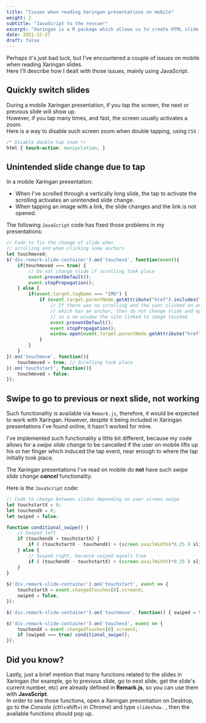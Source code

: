 ```yaml
---
title: "Issues when reading Xaringan presentations on mobile"
weight: 2
subtitle: "JavaScript to the rescue!"
excerpt: "Xaringan is a R package which allows us to create HTML slide presentations using R Markdown and Remark.js ."
date: 2021-12-27
draft: false
---
```


Perhaps it's just bad luck, but I've encountered a couple of issues on mobile when reading Xaringan slides. \
Here I'll describe how I dealt with those issues, mainly using JavaScript.

## Quickly switch slides

During a mobile Xaringan presentation, if you tap the screen, the next or previous slide will show up. \
However, if you tap many times, and fast, the screen usually activates a zoom. \
Here is a way to disable such screen zoom when double tapping, using `CSS` :

```css
/* Disable double-tap zoom */
html { touch-action: manipulation; } 
```

## Unintended slide change due to tap

In a mobile Xaringan presentation:
- When I've scrolled through a vertically long slide, the tap to activate the scrolling activates an unintended slide change.
- When tapping an image with a link, the slide changes and
    the link is not opened.

The following `JavaScript` code has fixed those problems in my presentations:

```js
// Code to fix the change of slide when 
// scrolling and when clicking some anchors 
let touchmoved;
$('div.remark-slide-container').on('touchend', function(event){
    if(touchmoved === true) {
        // Do not change slide if scrolling took place
        event.preventDefault(); 
        event.stopPropagation();
    } else {
        if(event.target.tagName === "IMG") {
            if (event.target.parentNode.getAttribute("href").includes("https:")) {
                // If there was no scrolling and the user clicked on an image
                // which has an anchor, then do not change slide and open
                // in a ne window the site linked to image touched
                event.preventDefault(); 
                event.stopPropagation();
                window.open(event.target.parentNode.getAttribute("href"));
            } 
        }
    }
}).on('touchmove', function(){
    touchmoved = true; // Scrolling took place
}).on('touchstart', function(){
    touchmoved = false;
});
```

## Swipe to go to previous or next slide, not working

Such functionality is available via `Remark.js`, therefore, it would be expected to work with Xaringan. However, despite it being included in Xaringan presentations I've found online, it hasn't worked for mine.

I've implemented such functionality a little bit different, because my code allows for a _swipe slide change_ to be cancelled
if the user on mobile lifts up his or her finger which induced the tap event, near enough to where the tap initially took place.

The Xaringan presentations I've read on mobile do **not** have 
such _swipe slide change **cancel**_ functionality.

Here is the `JavaScript` code:

```js
// Code to change between slides depending on user screen swipe 
let touchstartX = 0;
let touchendX = 0;
let swiped = false;

function conditional_swipe() {
    // Swiped left
    if (touchendX < touchstartX) {
        if ( (touchstartX - touchendX) > (screen.availWidth)*0.25 ) slideshow.gotoNextSlide();
    } else {
        // Swiped right, because swiped equals true
        if ( (touchendX - touchstartX) > (screen.availWidth)*0.25 ) slideshow.gotoPreviousSlide();
    }
}
    
$('div.remark-slide-container').on('touchstart', event => {
    touchstartX = event.changedTouches[0].screenX;
    swiped = false;
});

$('div.remark-slide-container').on('touchmove', function() { swiped = true; });

$('div.remark-slide-container').on('touchend', event => {
    touchendX = event.changedTouches[0].screenX;
    if (swiped === true) conditional_swipe();
});
```

## Did you know?

Lastly, just a brief mention that many functions related to
the slides in Xaringan (for example, go to previous slide, go to next slide, get the slide's current number, etc) are already defined in **Remark.js**, so you can use them with **JavaScript**. \
In order to see those functions, open a Xaringan presentation on
Desktop, go to the _Console_ (ctrl+shift+i in _Chrome_) and type 
`slideshow.` , then the available functions should pop up.